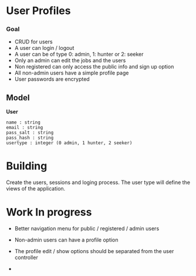 # User Profiles

### Goal

- CRUD for users
- A user can login / logout
- A user can be of type 0: admin, 1: hunter or 2: seeker
- Only an admin can edit the jobs and the users
- Non registered can only access the public info and sign up option
- All non-admin users have a simple profile page
- User passwords are encrypted

## Model

**User**
```
name : string
email : string
pass_salt : string
pass_hash : string
usertype : integer (0 admin, 1 hunter, 2 seeker)
```

# Building

Create the users, sessions and loging process. The user type will define the views of the application.

# Work In progress

* Better navigation menu for public / registered / admin users

* Non-admin users can have a profile option

* The profile edit / show options should be separated from the user controller
 
* 
